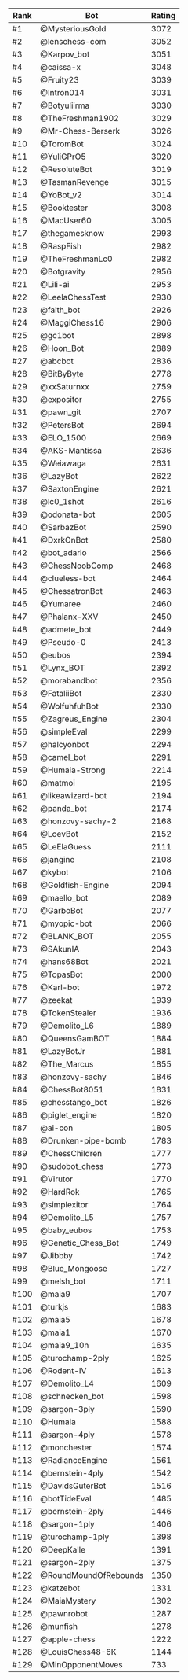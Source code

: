 Rank|Bot|Rating
---|---|---
#1|@MysteriousGold|3072
#2|@lenschess-com|3052
#3|@Karpov_bot|3051
#4|@caissa-x|3048
#5|@Fruity23|3039
#6|@Intron014|3031
#7|@Botyuliirma|3030
#8|@TheFreshman1902|3029
#9|@Mr-Chess-Berserk|3026
#10|@ToromBot|3024
#11|@YuliGPrO5|3020
#12|@ResoluteBot|3019
#13|@TasmanRevenge|3015
#14|@YoBot_v2|3014
#15|@Booktester|3008
#16|@MacUser60|3005
#17|@thegamesknow|2993
#18|@RaspFish|2982
#19|@TheFreshmanLc0|2982
#20|@Botgravity|2956
#21|@Lili-ai|2953
#22|@LeelaChessTest|2930
#23|@faith_bot|2926
#24|@MaggiChess16|2906
#25|@gc1bot|2898
#26|@Hoon_Bot|2889
#27|@abcbot|2836
#28|@BitByByte|2778
#29|@xxSaturnxx|2759
#30|@expositor|2755
#31|@pawn_git|2707
#32|@PetersBot|2694
#33|@ELO_1500|2669
#34|@AKS-Mantissa|2636
#35|@Weiawaga|2631
#36|@LazyBot|2622
#37|@SaxtonEngine|2621
#38|@lc0_1shot|2616
#39|@odonata-bot|2605
#40|@SarbazBot|2590
#41|@DxrkOnBot|2580
#42|@bot_adario|2566
#43|@ChessNoobComp|2468
#44|@clueless-bot|2464
#45|@ChessatronBot|2463
#46|@Yumaree|2460
#47|@Phalanx-XXV|2450
#48|@admete_bot|2449
#49|@Pseudo-0|2413
#50|@eubos|2394
#51|@Lynx_BOT|2392
#52|@morabandbot|2356
#53|@FataliiBot|2330
#54|@WolfuhfuhBot|2330
#55|@Zagreus_Engine|2304
#56|@simpleEval|2299
#57|@halcyonbot|2294
#58|@camel_bot|2291
#59|@Humaia-Strong|2214
#60|@matmoi|2195
#61|@likeawizard-bot|2194
#62|@panda_bot|2174
#63|@honzovy-sachy-2|2168
#64|@LoevBot|2152
#65|@LeElaGuess|2111
#66|@jangine|2108
#67|@kybot|2106
#68|@Goldfish-Engine|2094
#69|@maello_bot|2089
#70|@GarboBot|2077
#71|@myopic-bot|2066
#72|@BLANK_BOT|2055
#73|@SAkunIA|2043
#74|@hans68Bot|2021
#75|@TopasBot|2000
#76|@Karl-bot|1972
#77|@zeekat|1939
#78|@TokenStealer|1936
#79|@Demolito_L6|1889
#80|@QueensGamBOT|1884
#81|@LazyBotJr|1881
#82|@The_Marcus|1855
#83|@honzovy-sachy|1846
#84|@ChessBot8051|1831
#85|@chesstango_bot|1826
#86|@piglet_engine|1820
#87|@ai-con|1805
#88|@Drunken-pipe-bomb|1783
#89|@ChessChildren|1777
#90|@sudobot_chess|1773
#91|@Virutor|1770
#92|@HardRok|1765
#93|@simplexitor|1764
#94|@Demolito_L5|1757
#95|@baby_eubos|1753
#96|@Genetic_Chess_Bot|1749
#97|@Jibbby|1742
#98|@Blue_Mongoose|1727
#99|@melsh_bot|1711
#100|@maia9|1707
#101|@turkjs|1683
#102|@maia5|1678
#103|@maia1|1670
#104|@maia9_10n|1635
#105|@turochamp-2ply|1625
#106|@Rodent-IV|1613
#107|@Demolito_L4|1609
#108|@schnecken_bot|1598
#109|@sargon-3ply|1590
#110|@Humaia|1588
#111|@sargon-4ply|1578
#112|@monchester|1574
#113|@RadianceEngine|1561
#114|@bernstein-4ply|1542
#115|@DavidsGuterBot|1516
#116|@botTideEval|1485
#117|@bernstein-2ply|1446
#118|@sargon-1ply|1406
#119|@turochamp-1ply|1398
#120|@DeepKalle|1391
#121|@sargon-2ply|1375
#122|@RoundMoundOfRebounds|1350
#123|@katzebot|1331
#124|@MaiaMystery|1302
#125|@pawnrobot|1287
#126|@munfish|1278
#127|@apple-chess|1222
#128|@LouisChess48-6K|1144
#129|@MinOpponentMoves|733

